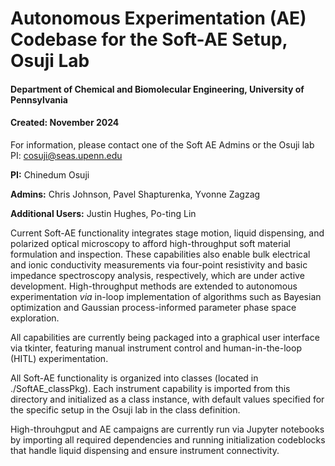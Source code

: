 <b> <h1> Autonomous Experimentation (AE) Codebase for the Soft-AE Setup, Osuji Lab </h1> </b>
<h4> Department of Chemical and Biomolecular Engineering, University of Pennsylvania </h4>
<h4> Created: November 2024 </h4>

For information, please contact one of the Soft AE Admins or the Osuji lab PI: cosuji@seas.upenn.edu

<b>PI:</b> Chinedum Osuji 

**Admins:** Chris Johnson, Pavel Shapturenka, Yvonne Zagzag

**Additional Users:** Justin Hughes, Po-ting Lin

Current Soft-AE functionality integrates stage motion, liquid dispensing, and polarized optical microscopy to afford high-throughput soft material formulation and inspection. These capabilities also enable bulk electrical and ionic conductivity measurements via four-point resistivity and basic impedance spectroscopy analysis, respectively, which are under active development. High-throughput methods are extended to autonomous experimentation *via* in-loop implementation of algorithms such as Bayesian optimization and Gaussian process-informed parameter phase space exploration.

All capabilities are currently being packaged into a graphical user interface via tkinter, featuring manual instrument control and human-in-the-loop (HITL) experimentation. 

All Soft-AE functionality is organized into classes (located in ./SoftAE_classPkg). Each instrument capability is imported from this directory and initialized as a class instance, with default values specified for the specific setup in the Osuji lab in the class definition.

High-throuhgput and AE campaigns are currently run via Jupyter notebooks by importing all required dependencies and running initialization codeblocks that handle liquid dispensing and ensure instrument connectivity.
